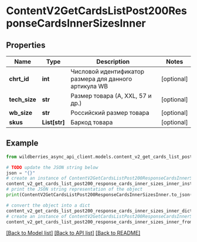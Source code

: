 # ContentV2GetCardsListPost200ResponseCardsInnerSizesInner


## Properties

Name | Type | Description | Notes
------------ | ------------- | ------------- | -------------
**chrt_id** | **int** | Числовой идентификатор размера для данного артикула WB | [optional] 
**tech_size** | **str** | Размер товара (А, XXL, 57 и др.) | [optional] 
**wb_size** | **str** | Российский размер товара | [optional] 
**skus** | **List[str]** | Баркод товара | [optional] 

## Example

```python
from wildberries_async_api_client.models.content_v2_get_cards_list_post200_response_cards_inner_sizes_inner import ContentV2GetCardsListPost200ResponseCardsInnerSizesInner

# TODO update the JSON string below
json = "{}"
# create an instance of ContentV2GetCardsListPost200ResponseCardsInnerSizesInner from a JSON string
content_v2_get_cards_list_post200_response_cards_inner_sizes_inner_instance = ContentV2GetCardsListPost200ResponseCardsInnerSizesInner.from_json(json)
# print the JSON string representation of the object
print(ContentV2GetCardsListPost200ResponseCardsInnerSizesInner.to_json())

# convert the object into a dict
content_v2_get_cards_list_post200_response_cards_inner_sizes_inner_dict = content_v2_get_cards_list_post200_response_cards_inner_sizes_inner_instance.to_dict()
# create an instance of ContentV2GetCardsListPost200ResponseCardsInnerSizesInner from a dict
content_v2_get_cards_list_post200_response_cards_inner_sizes_inner_from_dict = ContentV2GetCardsListPost200ResponseCardsInnerSizesInner.from_dict(content_v2_get_cards_list_post200_response_cards_inner_sizes_inner_dict)
```
[[Back to Model list]](../README.md#documentation-for-models) [[Back to API list]](../README.md#documentation-for-api-endpoints) [[Back to README]](../README.md)


